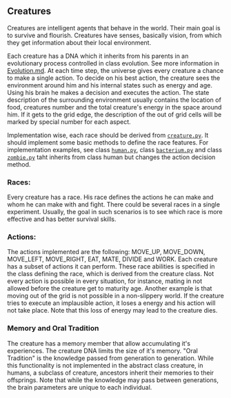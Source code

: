 ## Creatures

Creatures are intelligent agents that behave in the world. 
Their main goal is to survive and flourish.
Creatures have senses, basically vision, from which they get information about their local environment.

Each creature has a DNA which it inherits from his parents in an evolutionary process controlled in class evolution.
See more information in [Evolution.md](/docs/Evolution.md).
At each time step, the universe gives every creature a chance to make a single action.
To decide on his best action, the creature sees the environment around him and his internal states such as energy and age.
Using his brain he makes a decision and executes the action. 
The state description of the surrounding environment usually contains the location of food, creatures number and the total creature's energy in the space around him.
If it gets to the grid edge, the description of the out of grid cells will be marked by special number for each aspect.

Implementation wise, each race should be derived from  [`creature.py`](/creatures/creature.py).
It should implement some basic methods to define the race features.
For implementation examples, see class [`human.py`](/creatures/human.py), class [`bacterium.py`](/creatures/bacterium.py) and class [`zombie.py`](/creatures/zombie.py) taht inherits from class human but changes the action decision method.
### Races:
Every creature has a race. 
His race defines the actions he can make and whom he can make with and fight.
There could be several races in a single experiment.
Usually, the goal in such scenarios is to see which race is more effective and has better survival skills.
 

### Actions:
The actions implemented are the following: MOVE_UP, MOVE_DOWN, MOVE_LEFT, MOVE_RIGHT, EAT, MATE, DIVIDE and WORK.
Each creature has a subset of actions it can perform. 
These race abilities is specified in the class defining the race, which is derived from the creature class.
Not every action is possible in every situation, for instance, mating in not allowed before the creature get to maturity age.
Another example is that moving out of the grid is not possible in a non-slippery world.
If the creature tries to execute an implausible action, it loses a energy and his action will not take place.
Note that this loss of energy may lead to the creature dies.  


### Memory and Oral Tradition
The creature has a memory member that allow accumulating it's experiences.
The creature DNA limits the size of it's memory. 
"Oral Tradition" is the knowledge passed from generation to generation.
While this functionality is not implemented in the abstract class creature, in humans, a subclass of creature, ancestors inherit their memories to their offsprings.
Note that while the knowledge may pass between generations, the brain parameters are unique to each individual.

